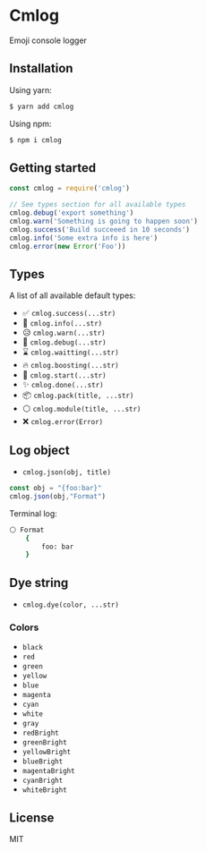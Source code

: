 # Cmlog

Emoji console logger

## Installation

Using yarn:

```bash
$ yarn add cmlog
```

Using npm:

```bash
$ npm i cmlog
```

## Getting started

```js
const cmlog = require('cmlog')

// See types section for all available types
cmlog.debug('export something')
cmlog.warn('Something is going to happen soon')
cmlog.success('Build succeeed in 10 seconds')
cmlog.info('Some extra info is here')
cmlog.error(new Error('Foo'))
```

## Types

A list of all available default types:

- ✅ `cmlog.success(...str)`
- 🔵 `cmlog.info(...str)`
- 😥 `cmlog.warn(...str)`
- 🐛 `cmlog.debug(...str)`
- ⌛ `cmlog.waitting(...str)`
- 🔥 `cmlog.boosting(...str)`
- 👶 `cmlog.start(...str)`
- ✨ `cmlog.done(...str)`
- 📦 `cmlog.pack(title, ...str)`
- ⚪ `cmlog.module(title, ...str)`
- ❌ `cmlog.error(Error)`


## Log object

- `cmlog.json(obj, title)`

```js
const obj = "{foo:bar}"
cmlog.json(obj,"Format")
```

Terminal log:

```bash
⚪ Format
	{
		foo: bar
	}
```

## Dye string

- `cmlog.dye(color, ...str)`

### Colors

- `black`
- `red`
- `green`
- `yellow`
- `blue`
- `magenta`
- `cyan`
- `white`
- `gray`
- `redBright`
- `greenBright`
- `yellowBright`
- `blueBright`
- `magentaBright`
- `cyanBright`
- `whiteBright`

## License

MIT